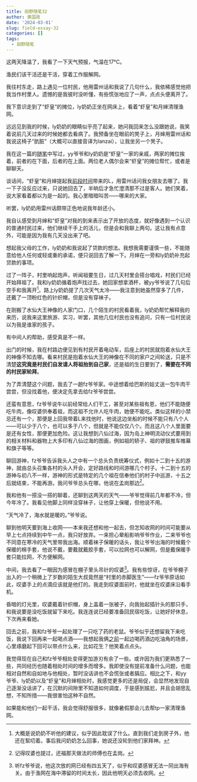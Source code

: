 ```yaml
---
title: 田野随笔32
author: 黄国政
date: '2024-03-01'
slug: field-essay-32
categories: []
tags:
  - 田野随笔
---
```


<!--more-->

这两天降温了，我看了一下天气预报，气温在17℃。 

渔民们该干活还是干活，穿着工作服解网。

我往村东走，路上遇见一位村民，他用雷州话和我说了几句什么，我依稀感觉他把我当作村里人。遗憾的是我彼时没听懂，有些慌张地应了一声，点点头便离开了。

我下意识走到了“虾皇”的摊位，ly奶奶正坐在网床上，看着“虾皇”和月婶清理渔网。

远远见到我的时候，ly奶奶的眼睛似乎亮了起来，她问我回来怎么没跟她说，我笑着说前几天过来的时候她都去看病了。我预备坐在眼前的凳子上，月婶用雷州话和我说这椅子“肮脏”（大概可以直接音译为lanzai），让我坐另一个凳子。

我在这一篇的[随笔](https://guozheng.rbind.io/posts/2024/02/field-essay-29/)中写过，yy爷爷和ly奶奶是“虾皇”一家的亲戚，两家的摊位挨着，前者的在下面，后者的在上面。两位老人偶尔会来“虾皇”的摊位帮忙，或者是聊聊天。

谈话间，“虾皇”和月婶提起我[前段时间](https://guozheng.rbind.io/posts/2024/02/field-essay-29/)带来的L，用雷州话问我女朋友去哪了。我一下子没反应过来，只说她回去了，半晌后才急忙澄清那不过是客人。她们笑着，说大家看着都以为是一起的。我心里暗暗叫苦——哪来的大家。

听罢，ly奶奶用雷州话颇带正色地说我年龄还小。

我自认感受到月婶和“虾皇”对我的到来表示出了开放的态度，就好像遇到一个认识的普通村民过来，他们继续干手上的活儿，但是会和我聊上两句。这让我有点意外，可能是因为我有几天没出来了吧。

想起我父母的工作，ly奶奶和我说起了贷款的想法。我想我需要谨慎一些，不能随意给他人任何或轻或重的承诺，便只说回去了解一下。月婶在一旁和ly奶奶补充起贷款的事项。

过了一阵子，村里响起炮声，听闻祖要生日，过几天村里会搭台唱戏，村民们已经开始拜祖了。我和ly奶奶循着炮声找过去，她回家想拿酒杯，被yy爷爷说了几句后空手和我离开[^note1]。路上ly奶奶提了几次天气太冷——我注意到她虽然穿多了几件，还戴了一顶粉红色的针织帽，但是没有穿袜子。

[^note1]: 大概是说奶奶不听他的建议，似乎因此耽误了什么。直到我们走到房子外，他还在絮叨着。事后我问奶奶怎么回事，她说还没轮到他们家拜神。

在刚搬了水仙大王神像的人家门口，几个陌生的村民看着我，ly奶奶帮忙解释我的来历，说我来这里旅游、实习，听罢，其他几位村民也没有追问，只有一位村民说以为我是谁家的孩子。

有中间人的帮助，感受真是不一样。

出门的时候，我在村路边便见到有村民开着电动车，后座上的村民就抱着水仙大王的神像不知去哪。看来村民是抱着水仙大王的神像在不同的家户之间轮送，只是不清楚**这究竟是村民们自发请人将祖抬到自己家**，还是祖的生日要到了，**需要在不同的村民家轮拜**。

为了弄清楚这个问题，我去了一趟fz爷爷家。中途想着给巴斯的姑丈送一包牛肉干尝尝，但没找着他，便决定先拿去给fz爷爷尝尝。

还蛮有意思，fz爷爷说牛以前经常给人们干工，甚至对某些祖有恩，他们不能随便吃牛肉，像叹婆供奉着祖，而这祖不允许人吃牛肉，她便不能吃。类似这样的小禁忌还有一个，那便是上回我带着L来找他时，他说这边坐船的时候不能只有八个人——可以少于八个，也可以多于八个，但就是不能仅仅八个。而且这八个人里面要是还有女性，那便更加危险。这让我想到八仙过海，因为岛上神明流动仪式要用到的相关材料和器物上大多印有八仙过海的图画，例如祖的轿子、祖的锣鼓推车帷幕和旗子等等。

聊回游神，fz爷爷告诉我头人之中有一个总头负责统筹仪式，例如十二到十五的游神，就由总头召集各村的头人开会，定好路线和时间游哪几个村子。十二到十五的游神与初八不一样，游神的形式是特定的几个祖在信奉他们的村子中巡游，十五之后就结束，不能再游。我问爷爷总头在哪，他说在孟岗那边[^note2]。

[^note2]: 记得叹婆也提过，还福那天做法的师傅也在孟岗。

我和他有一搭没一搭的聊着，还聊到这两天的天气——爷爷觉得前几年都不冷，但今年冷了。我看见他脚上同样没穿袜子，让他穿上保暖，但他说不用。

“天气冷了，海水就是暖的。”爷爷说。

聊到他明天要到海上收网——本来我还想和他一起去，但怎知收网的时间可能要从早上七点持续到中午一点，我只好放弃。一来担心晕船影响爷爷作业，二来爷爷也不同意在寒冷的天气里带我出海。顺着袜子保暖的话头，我让爷爷出海的时候戴个保暖的棉手套，他说不戴，要戴就戴胶手套，可以拉网也可以解网，但是戴保暖手套只能拉网，不方便解网。

中间，我去看了一眼因为感冒在棚子里头吊针的叹婆[^note3]。我有些惊讶，在爷爷棚子出入的一个稍微上了岁数的陌生大叔竟然是“村里的赤脚医生”——fz爷爷原话如此，叹婆手上的点滴应该就是他打的。我走到叹婆面前时，他就坐在叹婆床沿看手机。

[^note3]: 听fz爷爷说，他这次放的网已经有四五天了，似乎和叹婆感冒无法一同出海有关。由于渔网在海中滞留的时间太长，因此他明天必须去收网。

昏暗的灯光里，叹婆戴着针织帽，身上盖着一张被子，向我抬起插针头的那只手，和我说要是没吃饭就留下来吃。我连连说已经要准备回民宿吃饭，让她好好休息，下次再来看她。

回去之前，我和fz爷爷一起处理了一只吃了药的老鼠。爷爷似乎还想留我下来吃饭，我说下回再来一起喝点酒——我想起我俩[之前](http://localhost:4321/posts/2024/02/field-essay-27/)一起边喝药酒边吃油角的场景，心里琢磨起下回可以带点什么来，比如花生？他笑着点点头。

我觉得现在自己和fz爷爷相处变得更加游刃有余了一些。或许因为我们更熟悉了一些，共同经历也随着相处时间的增多而增多。我即使没有提前准备什么问题，也能相对自然和自如地与他相处，暂时没话讲也不会慌张或者膈应。相比之下，和yy爷爷、ly奶奶以及“虾皇”和月婶相处时，我感觉更多的还是局促，会显然地发现自己逐渐没话讲了，在沉默的间隙里不知道如何调度，于是感到尴尬，并且会胡思乱想，不知所措——我很害怕这种不自然。

如果能和他们一起干活，我会觉得舒服很多，就像暑假那会儿去帮tp一家清理渔网。